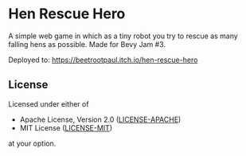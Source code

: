 # Hen Rescue Hero

A simple web game in which as a tiny robot you try to rescue as many falling hens as possible. Made for Bevy Jam #3.

Deployed to: https://beetrootpaul.itch.io/hen-rescue-hero

## License

Licensed under either of

- Apache License, Version 2.0 ([LICENSE-APACHE](LICENSE-APACHE))
- MIT License ([LICENSE-MIT](LICENSE-MIT))

at your option.
